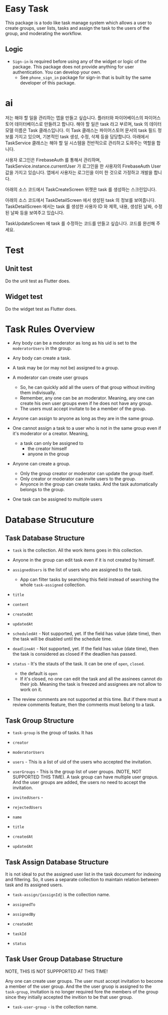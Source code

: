 # Easy Task

This package is a todo like task manage system which allows a user to create groups, user lists, tasks and assign the task to the users of the group, and moderating the workflow.

## Logic

- `Sign-in` is required before using any of the widget or logic of the package. This package does not provide anything for user authentication. You can develop your own.
  - See `phone_sign_in` package for sign-in that is built by the same developer of this package.

# ai

저는 해야 할 일을 관리하는 앱을 만들고 싶습니다. 플러터와 파이어베이스의 파이어스토어 데이터베이스로 만들려고 합니다.
해야 할 일은 task 라고 부르며, task 의 데이터 모델 이름은 Task 클래스입니다. 이 Task 클래스는 파이어스토어 문서의 task 필드 정보를 가지고 있으며, 기본적인 task 생성, 수정, 삭제 등을 담당합니다.
아래에서 TaskService 클래스는 해야 할 일 시스템을 전반적으로 관리하고 도와주는 역할을 합니다.

사용자 로그인은 FirebaseAuth 를 통해서 관리하며, TaskService.instance.currentUser 가 로그인을 한 사용자의 FirebaseAuth User 값을 가지고 있습니다. 앱에서 사용자는 로그인을 이미 한 것으로 가정하고 개발을 합니다.

아래의 소스 코드에서 TaskCreateScreen 위젯은 task 를 생성하는 스크린입니다.

아래의 소스 코드에서 TaskDetailScreen 에서 생성된 task 의 정보를 보여줍니다. TaskDetailScreen 에서는 task 를 생성한 사용자 ID 와  제목, 내용, 생성된 날짜, 수정된 날짜 등을 보여주고 있습니다.

TaskUpdateScreen 에 task 를 수정하는 코드를 만들고 싶습니다. 코드를 완선해 주세요.





# Test

## Unit test

Do the unit test as Flutter does.

## Widget test

Do the widget test as Flutter does.



# Task Rules Overview

- Any body can be a moderator as long as his uid is set to the `moderatorUsers` in the group.
- Any body can create a task.
- A task may be (or may not be) assigned to a group.
- A moderator can create user groups
  - So, he can quickly add all the users of that group without inviting them indivisually.
  - Remember, any one can be an moderator. Meaning, any one can create his own user groups even if he does not have any group.
  - The users must accept invitate to be a member of the group.

- Anyone can assign to anyone as long as they are in the same group.

- One cannot assign a task to a user who is not in the same group even if it's moderator or a creator. Meaning,
  - a task can only be assigned to
    - the creator himself
    - anyone in the group

- Anyone can create a group.
  - Only the group creator or moderator can update the group itself.
  - Only creator or moderator can invite users to the group.
  - Anyonce in the group can create tasks. And the task automatically belongs to the group.


- One task can be assigned to multiple users




# Database Strucuture


## Task Database Structure

- `task` is the collection. All the work items goes in this collection.


- Anyone in the group can edit task even if it is not created by himself.

- `assignedUsers` is the list of users who are assigned to the task.
  - App can filter tasks by searching this field instead of searching the whole `task-assigned` collection.

- `title`
- `content`
- `createdAt`
- `updatedAt`
- `scheduledAt` - Not supported, yet. If the field has value (date time), then the task will be disabled until the schedule time.
- `deadlineAt` - Not supported, yet. If the field has value (date time), then the task is considered as closed if the deadlien has passed.
- `status` - It's the stauts of the task. It can be one of `open`, `closed`.
  - the default is `open`
  - If it's closed, no one can edit the task and all the assinees cannot do their job. Meaning the task is freezed and assignees are not allow to work on it.


- The review comments are not supported at this time. But if there must a review comments feature, then the comments must belong to a task.




## Task Group Structure


- `task-group` is the group of tasks. It has


- `creator`
- `moderatorUsers`
- `users` - This is a list of uid of the users who accepted the invitation.
- `userGroups` - This is the group list of user groups. (NOTE, NOT SUPPORTED THIS TIME). A task group can have multiple user gropus. And the user groups are added, the users no need to accept the invitation.
- `invitedUsers` -
- `rejectedUsers`
- `name`
- `title`
- `createdAt`
- `updatedAt`


## Task Assign Database Structure

It is not ideal to put the assigned user list in the task document for indexing and filtering. So, it uses a separate collection to maintain relation between task and its assigned users.

- `task-assign/{assignId}` is the collection name.

- `assignedTo`
- `assignedBy`
- `createdAt`
- `taskId`
- `status`







## Task User Group Database Structure

NOTE, THIS IS NOT SUPPPORTED AT THIS TIME!

Any one can create user groups. The user must accept invitation to become a member of the user group. And the the user gruop is assigned to the `task-group`, invitation is no longer required fore the members of the group since they initially accepted the invition to be that user group.

- `task-user-group` - is the collection name.






